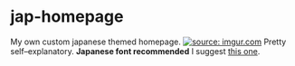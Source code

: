 # jap-homepage
My own custom japanese themed homepage.
<a href="http://imgur.com/pfWcbJr"><img src="http://i.imgur.com/pfWcbJr.png" title="source: imgur.com" /></a>
Pretty self–explanatory. 
<b>Japanese font recommended</b>
I suggest <a href="https://github.com/adobe-fonts/source-han-sans/tree/release">this one</a>.

